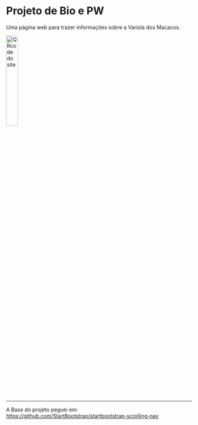 # Projeto de Bio e PW

Uma página web para trazer informações sobre a Variola dos Macacos.

<img src="https://user-images.githubusercontent.com/72233926/190176239-ecdbc2c6-c45f-4d42-a61b-86e827ac3fde.png" height="25%" width="25%" alt="QRcode do site">

---

A Base do projeto peguei em: https://github.com/StartBootstrap/startbootstrap-scrolling-nav
